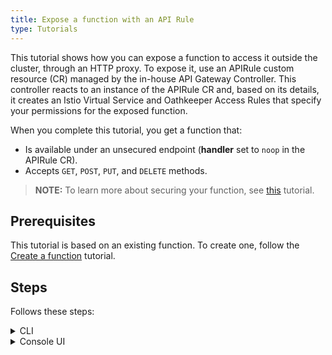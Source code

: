```yaml
---
title: Expose a function with an API Rule
type: Tutorials
---
```


This tutorial shows how you can expose a function to access it outside the cluster, through an HTTP proxy. To expose it, use an APIRule custom resource (CR) managed by the in-house API Gateway Controller. This controller reacts to an instance of the APIRule CR and, based on its details, it creates an Istio Virtual Service and Oathkeeper Access Rules that specify your permissions for the exposed function.

When you complete this tutorial, you get a function that:

- Is available under an unsecured endpoint (**handler** set to `noop` in the APIRule CR).
- Accepts `GET`, `POST`, `PUT`, and `DELETE` methods.

>**NOTE:** To learn more about securing your function, see [this](/components/api-gateway-v2/#tutorials-expose-and-secure-a-service-deploy-expose-and-secure-the-sample-resources) tutorial.

## Prerequisites

This tutorial is based on an existing function. To create one, follow the [Create a function](#tutorials-create-a-function) tutorial.

## Steps

Follows these steps:

<div tabs name="steps" group="expose-function">
  <details>
  <summary label="cli">
  CLI
  </summary>

1. Export these variables:

    ```bash
    export DOMAIN={DOMAIN_NAME}
    export NAME={FUNCTION_NAME}
    export NAMESPACE={FUNCTION_NAMESPACE}
    ```

    >**NOTE:** Function takes the name from the Function CR name. The APIRule CR can have a different name but for the purpose of this tutorial, all related resources share a common name defined under the **NAME** variable.

2. Create an APIRule CR for your function. It is exposed on port `80` that is the default port of the [Service Placeholder](#architecture-architecture).

    ```yaml
    cat <<EOF | kubectl apply -f -
    apiVersion: gateway.kyma-project.io/v1alpha1
    kind: APIRule
    metadata:
      name: $NAME
      namespace: $NAMESPACE
    spec:
      gateway: kyma-gateway.kyma-system.svc.cluster.local
      rules:
      - path: /.*
        accessStrategies:
        - config: {}
          handler: noop
        methods:
        - GET
        - POST
        - PUT
        - DELETE
      service:
        host: $NAME.$DOMAIN
        name: $NAME
        port: 80
    EOF
    ```

3. Check if the API Rule was created successfully and has the `OK` status:

    ```bash
    kubectl get apirules $NAME -n $NAMESPACE -o=jsonpath='{.status.APIRuleStatus.code}'
    ```

4. Access the function's external address:

    ```bash
    curl https://$NAME.$DOMAIN
    ```

    </details>
    <details>
    <summary label="console-ui">
    Console UI
    </summary>

1. Select a Namespace from the drop-down list in the top navigation panel. Make sure the Namespace includes the function that you want to expose through an API Rule.

2. Go to the **API Rules** view at the bottom of the left navigation panel and select **Add API Rule**.

3. In the **General settings** section:

    - Enter the API Rule's **Name** matching the function's name.

    >**NOTE:** The APIRule CR can have a different name than the function, but it is recommended that all related resources share a common name.

    - Enter **Hostname** to indicate the host on which you want to expose your function.

    - Select the function from the drop-down list in the **Service** column.

4. In the **Access strategies** section, leave the default settings, with `GET`, `POST`, `PUT`, and `DELETE` methods and the `noop` handler selected.

5. Select **Create** to confirm changes.

    The message appears on the screen confirming the changes were saved.

6. In the API Rule's details view that opens up automatically, check if you can access the function by selecting the HTTPS link under **Host**.

    </details>
</div>
